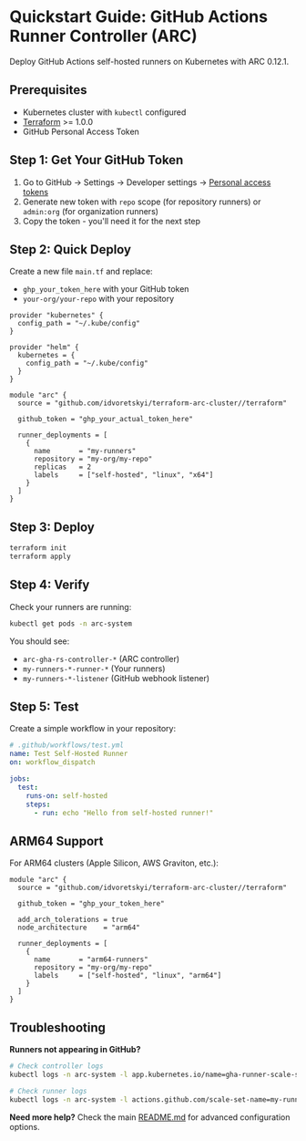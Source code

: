 # Quickstart Guide: GitHub Actions Runner Controller (ARC)

Deploy GitHub Actions self-hosted runners on Kubernetes with ARC 0.12.1.

## Prerequisites

- Kubernetes cluster with `kubectl` configured
- [Terraform](https://learn.hashicorp.com/tutorials/terraform/install-cli) >= 1.0.0
- GitHub Personal Access Token

## Step 1: Get Your GitHub Token

1. Go to GitHub → Settings → Developer settings → [Personal access tokens](https://github.com/settings/tokens)
2. Generate new token with `repo` scope (for repository runners) or `admin:org` (for organization runners)
3. Copy the token - you'll need it for the next step

## Step 2: Quick Deploy

Create a new file `main.tf` and replace:
- `ghp_your_token_here` with your GitHub token
- `your-org/your-repo` with your repository

```hcl
provider "kubernetes" {
  config_path = "~/.kube/config"
}

provider "helm" {
  kubernetes = {
    config_path = "~/.kube/config"
  }
}

module "arc" {
  source = "github.com/idvoretskyi/terraform-arc-cluster//terraform"

  github_token = "ghp_your_actual_token_here"

  runner_deployments = [
    {
      name       = "my-runners"
      repository = "my-org/my-repo"
      replicas   = 2
      labels     = ["self-hosted", "linux", "x64"]
    }
  ]
}
```

## Step 3: Deploy

```bash
terraform init
terraform apply
```

## Step 4: Verify

Check your runners are running:

```bash
kubectl get pods -n arc-system
```

You should see:
- `arc-gha-rs-controller-*` (ARC controller)
- `my-runners-*-runner-*` (Your runners)
- `my-runners-*-listener` (GitHub webhook listener)

## Step 5: Test

Create a simple workflow in your repository:

```yaml
# .github/workflows/test.yml
name: Test Self-Hosted Runner
on: workflow_dispatch

jobs:
  test:
    runs-on: self-hosted
    steps:
      - run: echo "Hello from self-hosted runner!"
```

## ARM64 Support

For ARM64 clusters (Apple Silicon, AWS Graviton, etc.):

```hcl
module "arc" {
  source = "github.com/idvoretskyi/terraform-arc-cluster//terraform"
  
  github_token = "ghp_your_token_here"
  
  add_arch_tolerations = true
  node_architecture    = "arm64"
  
  runner_deployments = [
    {
      name       = "arm64-runners"
      repository = "my-org/my-repo"
      labels     = ["self-hosted", "linux", "arm64"]
    }
  ]
}
```

## Troubleshooting

**Runners not appearing in GitHub?**
```bash
# Check controller logs
kubectl logs -n arc-system -l app.kubernetes.io/name=gha-runner-scale-set-controller

# Check runner logs
kubectl logs -n arc-system -l actions.github.com/scale-set-name=my-runners
```

**Need more help?** Check the main [README.md](../README.md) for advanced configuration options.
